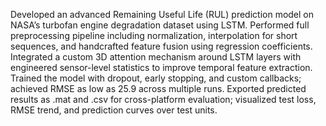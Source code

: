 Developed an advanced Remaining Useful Life (RUL) prediction model on NASA’s turbofan engine degradation dataset using LSTM.
Performed full preprocessing pipeline including normalization, interpolation for short sequences, and handcrafted feature fusion using
regression coefficients.
Integrated a custom 3D attention mechanism around LSTM layers with engineered sensor-level statistics to improve temporal feature
extraction.
Trained the model with dropout, early stopping, and custom callbacks; achieved RMSE as low as 25.9 across multiple runs.
Exported predicted results as .mat and .csv for cross-platform evaluation; visualized test loss, RMSE trend, and prediction curves over test
units.
